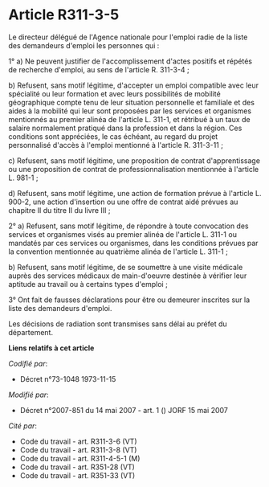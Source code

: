 # Article R311-3-5

Le directeur délégué de l'Agence nationale pour l'emploi radie de la liste des demandeurs d'emploi les personnes qui :

1° a) Ne peuvent justifier de l'accomplissement d'actes positifs et répétés de recherche d'emploi, au sens de l'article R.
311-3-4 ;

b) Refusent, sans motif légitime, d'accepter un emploi compatible avec leur spécialité ou leur formation et avec leurs
possibilités de mobilité géographique compte tenu de leur situation personnelle et familiale et des aides à la mobilité qui
leur sont proposées par les services et organismes mentionnés au premier alinéa de l'article L. 311-1, et rétribué à un taux
de salaire normalement pratiqué dans la profession et dans la région. Ces conditions sont appréciées, le cas échéant, au
regard du projet personnalisé d'accès à l'emploi mentionné à l'article R. 311-3-11 ;

c) Refusent, sans motif légitime, une proposition de contrat d'apprentissage ou une proposition de contrat de
professionnalisation mentionnée à l'article L. 981-1 ;

d) Refusent, sans motif légitime, une action de formation prévue à l'article L. 900-2, une action d'insertion ou une offre de
contrat aidé prévues au chapitre II du titre II du livre III ;

2° a) Refusent, sans motif légitime, de répondre à toute convocation des services et organismes visés au premier alinéa de
l'article L. 311-1 ou mandatés par ces services ou organismes, dans les conditions prévues par la convention mentionnée au
quatrième alinéa de l'article L. 311-1 ;

b) Refusent, sans motif légitime, de se soumettre à une visite médicale auprès des services médicaux de main-d'oeuvre
destinée à vérifier leur aptitude au travail ou à certains types d'emploi ;

3° Ont fait de fausses déclarations pour être ou demeurer inscrites sur la liste des demandeurs d'emploi.

Les décisions de radiation sont transmises sans délai au préfet du département.

**Liens relatifs à cet article**

_Codifié par_:

  - Décret n°73-1048 1973-11-15

_Modifié par_:

  - Décret n°2007-851 du 14 mai 2007 - art. 1 () JORF 15 mai 2007

_Cité par_:

  - Code du travail - art. R311-3-6 (VT)
  - Code du travail - art. R311-3-8 (VT)
  - Code du travail - art. R311-4-5-1 (M)
  - Code du travail - art. R351-28 (VT)
  - Code du travail - art. R351-33 (VT)
